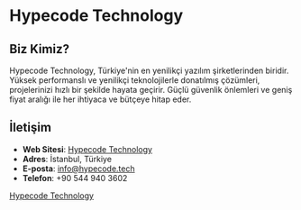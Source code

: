 # Hypecode Technology

## Biz Kimiz?

Hypecode Technology, Türkiye'nin en yenilikçi yazılım şirketlerinden biridir. Yüksek performanslı ve yenilikçi teknolojilerle donatılmış çözümleri, projelerinizi hızlı bir şekilde hayata geçirir. Güçlü güvenlik önlemleri ve geniş fiyat aralığı ile her ihtiyaca ve bütçeye hitap eder.

## İletişim

- **Web Sitesi**: [Hypecode Technology](https://hypecode.tech/en/)
- **Adres**: İstanbul, Türkiye
- **E-posta**: info@hypecode.tech
- **Telefon**: +90 544 940 3602

[Hypecode Technology](https://hypecode.tech/en/)
